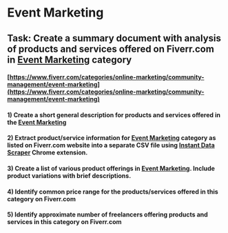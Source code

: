 # Event Marketing
## Task: Create a summary document with analysis of products and services offered on Fiverr.com in [Event Marketing](https://www.fiverr.com/categories/online-marketing/community-management/event-marketing) category
#### [https://www.fiverr.com/categories/online-marketing/community-management/event-marketing](https://www.fiverr.com/categories/online-marketing/community-management/event-marketing)
#### 1) Create a short general description for products and services offered in the [Event Marketing](https://www.fiverr.com/categories/online-marketing/community-management/event-marketing)
#### 2) Extract product/service information for [Event Marketing](https://www.fiverr.com/categories/online-marketing/community-management/event-marketing) category as listed on Fiverr.com website into a separate CSV file using [Instant Data Scraper](https://chrome.google.com/webstore/detail/instant-data-scraper/ofaokhiedipichpaobibbnahnkdoiiah) Chrome extension.
#### 3) Create a list of various product offerings in [Event Marketing](https://www.fiverr.com/categories/online-marketing/community-management/event-marketing). Include product variations with brief descriptions.
#### 4) Identify common price range for the products/services offered in this category on Fiverr.com
#### 5) Identify approximate number of freelancers offering products and services in this category on Fiverr.com
